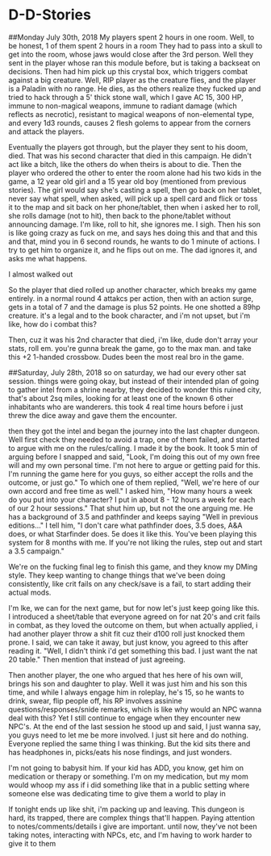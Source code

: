 # D-D-Stories

##Monday July 30th, 2018
My players spent 2 hours in one room. Well, to be honest, 1 of them spent 2 hours in a room
They had to pass into a skull to get into the room, whose jaws would close after the 3rd person. Well they sent in the player whose ran this module before, but is taking a backseat on decisions. Then had him pick up this crystal box, which triggers combat against a big creature. Well, RIP player as the creature flies, and the player is a Paladin with no range. He dies, as the others realize they fucked up and tried to hack through a 5' thick stone wall, which I gave AC 15, 300 HP, immune to non-magical weapons, immune to radiant damage (which reflects as necrotic), resistant to magical weapons of non-elemental type, and every 1d3 rounds, causes 2 flesh golems to appear from the corners and attack the players.

Eventually the players got through, but the player they sent to his doom, died. That was his second character that died in this campaign. He didn't act like a bitch, like the others do when theirs is about to die. Then the player who ordered the other to enter the room alone had his two kids in the game, a 12 year old girl and a 15 year old boy (mentioned from previous stories). The girl would say she's casting a spell, then go back on her tablet, never say what spell, when asked, will pick up a spell card and flick or toss it to the map and sit back on her phone/tablet, then when i asked her to
roll, she rolls damage (not to hit), then back to the phone/tablet without announcing damage. I'm like, roll to hit, she ignores me. I sigh. Then his son is like going crazy as fuck on me, and says hes doing this and that and this and that, mind you in 6 second rounds, he wants to do 1 minute of actions. I try to get him to organize it, and he flips out on me. The dad ignores it, and asks me what happens.

I almost walked out

So the player that died rolled up another character, which breaks my game entirely. in a normal round 4 attakcs per action, then with an action surge, gets in a total of 7 and the damage is plus 52 points. He one shotted a 89hp creature. it's a legal and to the book character, and i'm not upset, but i'm like, how do i combat this?

Then, cuz it was his 2nd character that died, i'm like, dude don't array your stats, roll em. you're gunna break the game, go to the max man. and take this +2 1-handed crossbow. Dudes been the most real bro in the game.

##Saturday, July 28th, 2018
so on saturday, we had our every other sat session. things were going okay, but instead of their intended plan of going to gather intel from a shrine nearby, they decided to wonder this ruined city, that's about 2sq miles, looking for at least one of the known 6 other inhabitants who are wanderers. this took 4 real time hours before i just threw the dice away and gave them the encounter.

then they got the intel and began the journey into the last chapter dungeon. Well first check they needed to avoid a trap, one of them failed, and started to argue with me on the rules/calling. I made it by the book. It took 5 min of arguing before I snapped and said, "Look, I'm doing this out of my own free will and my own personal time. I'm not here to argue or getting paid for this. I'm running the game here for you guys, so either accept the rolls and the outcome, or just go." To which one of them replied, "Well, we're here of our own accord and free time as well." I asked him, "How many hours a week do you put into your character? I put in about 8 - 12 hours a week for each of our 2 hour sessions." That shut him up, but not the one arguing me. He has a background of 3.5 and pathfinder and keeps saying "Well in previous editions..." I tell him, "I don't care what pathfinder does, 3.5 does, A&A does, or what Starfinder does. 5e does it like this. You've been playing this system for 8 months with me. If you're not liking the rules, step out and start a 3.5 campaign."

We're on the fucking final leg to finish this game, and they know my DMing style. They keep wanting to change things that we've been doing consistently, like crit fails on any check/save is a fail, to start adding their actual mods.

I'm lke, we can for the next game, but for now let's just keep going like this. I introduced a sheet/table that everyone agreed on for nat 20's and crit fails in combat, as they loved the outcome on them, but when actually applied, i had another player throw a shit fit cuz their d100 roll just knocked them prone. I said, we can take it away, but just know, you agreed to this after reading it. "Well, I didn't think i'd get something this bad. I just want the nat 20 table." Then mention that instead of just agreeing.

Then another player, the one who argued that hes here of his own will, brings his son and daughter to play. Well it was just him and his son this time, and while I always engage him in roleplay, he's 15, so he wants to drink, swear, flip people off, his RP involves assinine questions/responses/snide remarks, which is like why would an NPC wanna deal with this? Yet I still continue to engage when they encounter new NPC's. At the end of the last session he stood up and said, I just wanna say, you guys need to let me be more involved. I just sit here and do nothing. Everyone replied the same thing I was thinking. But the kid sits there and has headphones in, picks/eats his nose findings, and just wonders.

I'm not going to babysit him. If your kid has ADD, you know, get him on medication or therapy or something. I'm on my medication, but my mom would whoop my ass if i did something like that in a public setting where someone else was dedicating time to give them a world to play in

If tonight ends up like shit, i'm packing up and leaving. This dungeon is hard, its trapped, there are complex things that'll happen. Paying attention to notes/comments/details i give are important. until now, they've not been taking notes, interacting with NPCs, etc, and I'm having to work harder to give it to them
